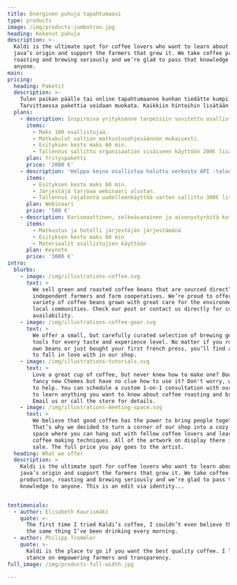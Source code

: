 ```yaml
---
title: Energinen puhuja tapahtumaasi
type: products
image: /img/products-jumbotron.jpg
heading: Kokenut puhuja
description: >-
  Kaldi is the ultimate spot for coffee lovers who want to learn about their
  java’s origin and support the farmers that grew it. We take coffee production,
  roasting and brewing seriously and we’re glad to pass that knowledge to
  anyone.
main:
pricing:
  heading: Paketit
  description: >-
    Tulen paikan päälle tai online tapahtumaanne kunhan tiedätte kumpi on kyseessä. Voit valita kolmesta paketista sopivan.
    Tarvittaessa pakettia voidaan muokata. Kaikkiin hintoihin lisätään alv 24%. 
  plans:
    - description: Inspiroiva yrityksenne tarpeisiin sovitettu osallistava esitys API -taloudesta omissa tiloissanne.
      items:
        - Maks 100 osallistujaa.
        - Matkakulut valtion matkustusohjesäännön mukaisesti.
        - Esityksen kesto maks 60 min.
        - Tallennus sallittu organisaation sisäiseen käyttöön 200€ lisämaksusta
      plan: Yrityspaketti
      price: '2000 €'
    - description: 'Helppo keino osallistaa haluttu verkosto API -talouden ympärille.'
      items:
        - Esityksen kesto maks 60 min.
        - Järjestäjä tarjoaa webinaari alustan.
        - Tallennus rajatonta uudelleenkäyttöä varten sallittu 300€ lisämaksusta.
      plan: Webinaari
      price: '500 €'
    - description: Karismaattinen, selkeäsanainen ja aivonystyröitä kutitteleva API -talouden keynote. 
      items:
        - Matkustus ja hotelli järjestäjän järjestämänä
        - Esityksen kesto maks 60 min
        - Materiaalit osallistujien käyttöön
      plan: Keynote
      price: '3000 €'
intro:
  blurbs:
    - image: /img/illustrations-coffee.svg
      text: >
        We sell green and roasted coffee beans that are sourced directly from
        independent farmers and farm cooperatives. We’re proud to offer a
        variety of coffee beans grown with great care for the environment and
        local communities. Check our post or contact us directly for current
        availability.
    - image: /img/illustrations-coffee-gear.svg
      text: >
        We offer a small, but carefully curated selection of brewing gear and
        tools for every taste and experience level. No matter if you roast your
        own beans or just bought your first french press, you’ll find a gadget
        to fall in love with in our shop.
    - image: /img/illustrations-tutorials.svg
      text: >
        Love a great cup of coffee, but never knew how to make one? Bought a
        fancy new Chemex but have no clue how to use it? Don't worry, we’re here
        to help. You can schedule a custom 1-on-1 consultation with our baristas
        to learn anything you want to know about coffee roasting and brewing.
        Email us or call the store for details.
    - image: /img/illustrations-meeting-space.svg
      text: >
        We believe that good coffee has the power to bring people together.
        That’s why we decided to turn a corner of our shop into a cozy meeting
        space where you can hang out with fellow coffee lovers and learn about
        coffee making techniques. All of the artwork on display there is for
        sale. The full price you pay goes to the artist.
  heading: What we offer
  description: >
    Kaldi is the ultimate spot for coffee lovers who want to learn about their
    java’s origin and support the farmers that grew it. We take coffee
    production, roasting and brewing seriously and we’re glad to pass that
    knowledge to anyone. This is an edit via identity...


testimonials:
  - author: Elisabeth Kaurismäki
    quote: >-
      The first time I tried Kaldi’s coffee, I couldn’t even believe that was
      the same thing I’ve been drinking every morning.
  - author: Philipp Trommler
    quote: >-
      Kaldi is the place to go if you want the best quality coffee. I love their
      stance on empowering farmers and transparency.
full_image: /img/products-full-width.jpg

---
```



